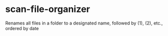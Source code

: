 # scan-file-organizer
Renames all files in a folder to a designated name, followed by (1), (2), etc., ordered by date

